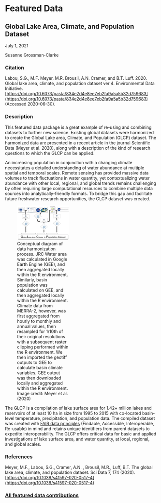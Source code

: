 # Featured Data

## Global Lake Area, Climate, and Population Dataset

July 1, 2021

Susanne Grossman-Clarke

### Citation

Labou, S.G., M.F. Meyer, M.R. Brousil, A.N. Cramer, and B.T. Luff. 2020. Global lake area, climate, and population dataset ver 4. Environmental Data Initiative. [https://doi.org/10.6073/pasta/834e2d4e8ee7eb2fa9a5a5b32d759683](https://doi.org/10.6073/pasta/834e2d4e8ee7eb2fa9a5a5b32d759683) (Accessed 2020-06-30).

### Description

This featured data package is a great example of re-using and combining datasets to further new science. Existing global datasets were harmonized to create the Global Lake area, Climate, and Population (GLCP) dataset. The harmonized data are presented in a recent article in the journal Scientific Data (Meyer et al. 2020), along with a description of the kind of research questions to which the GLCP can be applied.

An increasing population in conjunction with a changing climate necessitates a detailed understanding of water abundance at multiple spatial and temporal scales. Remote sensing has provided massive data volumes to track fluctuations in water quantity, yet contextualizing water abundance with other local, regional, and global trends remains challenging by often requiring large computational resources to combine multiple data sources into analytically-friendly formats. To bridge this gap and facilitate future freshwater research opportunities, the GLCP dataset was created.

<div class="figure_featured" style="width: 50%;">
    <figure>
       <img src="/static/images/featured_data/glcp.png" alt="glcp flowchart"/>
       <figcaption class="figure-caption">Conceptual diagram of data harmonization process. JRC Water area was calculated in Google Earth Engine (GEE), and then aggregated locally within the R environment. Similarly, basin population was calculated on GEE, and then aggregated locally within the R environment. Climate data from MERRA-2, however, was first aggregated from hourly to monthly and annual values, then resampled for 1/10th of their original resolutions with a subsequent raster clipping performed within the R environment. We then imported the geotiff outputs to GEE to calculate basin climate variables. GEE output was then downloaded locally and aggregated within the R environment. Image credit: Meyer et al. (2020)</figcaption>
    </figure>
</div>

The GLCP is a compilation of lake surface area for 1.42+ million lakes and reservoirs of at least 10 ha in size from 1995 to 2015 with co-located basin-level temperature, precipitation, and population data. The compiled dataset was created with [FAIR data principles](https://www.go-fair.org/) (Findable, Accessible, Interoperable, Re-usable) in mind and retains unique identifiers from parent datasets to expedite interoperability. The GLCP offers critical data for basic and applied investigations of lake surface area, and water quantity, at local, regional, and global scales.

### References

Meyer, M.F., Labou, S.G., Cramer, A.N. , Brousil, M.R., Luff, B.T. The global lake area, climate, and population dataset. Sci Data 7, 174 (2020). [https://doi.org/10.1038/s41597-020-0517-4](https://doi.org/10.1038/s41597-020-0517-4)

### [All featured data contributions](/templates/featured_data/featured-grid)
